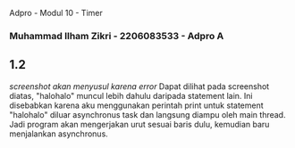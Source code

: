 Adpro - Modul 10 - Timer

### Muhammad Ilham Zikri - 2206083533 - Adpro A 

## 1.2
*screenshot akan menyusul karena error*
Dapat dilihat pada screenshot diatas, "halohalo" muncul lebih dahulu daripada statement lain. Ini disebabkan karena aku menggunakan perintah print untuk statement "halohalo" diluar asynchronus task dan langsung diampu oleh main thread. Jadi program akan mengerjakan urut sesuai baris dulu, kemudian baru menjalankan asynchronus.